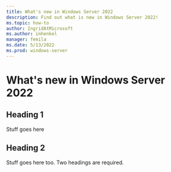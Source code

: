 ```yaml
---
title: What's new in Windows Server 2022
description: Find out what is new in Windows Server 2022!
ms.topic: how-to
author: IngridAtMicrosoft
ms.author: inhenkel
manager: femila
ms.date: 5/13/2022
ms.prod: windows-server
---
```


<!--Need to check the UCM taxonomy for the correct metadata -->

# What's new in Windows Server 2022

## Heading 1

Stuff goes here

## Heading 2

Stuff goes here too.  Two headings are required.
